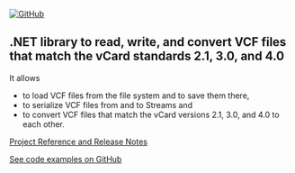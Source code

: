 [![GitHub](https://img.shields.io/github/license/FolkerKinzel/VCards)](https://github.com/FolkerKinzel/VCards/blob/master/LICENSE)

## .NET library to read, write, and convert VCF files that match the vCard standards 2.1, 3.0, and 4.0

It allows
* to load VCF files from the file system and to save them there,
* to serialize VCF files from and to Streams and
* to convert VCF files that match the vCard versions 2.1, 3.0, and 4.0 to each other.

[Project Reference and Release Notes](https://github.com/FolkerKinzel/VCards/releases/tag/v6.2.0-beta.1)

[See code examples on GitHub](https://github.com/FolkerKinzel/VCards)